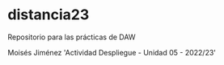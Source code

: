 # distancia23
Repositorio para las prácticas de DAW

Moisés Jiménez 'Actividad Despliegue - Unidad 05 - 2022/23'
